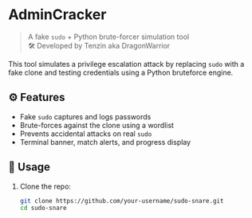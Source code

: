 # AdminCracker

> A fake `sudo` + Python brute-forcer simulation tool  
> 🛠 Developed by Tenzin aka DragonWarrior

This tool simulates a privilege escalation attack by replacing `sudo` with a fake clone and testing credentials using a Python bruteforce engine.

## ⚙ Features
- Fake `sudo` captures and logs passwords
- Brute-forces against the clone using a wordlist
- Prevents accidental attacks on real `sudo`
- Terminal banner, match alerts, and progress display

## 🚀 Usage

1. Clone the repo:
   ```bash
   git clone https://github.com/your-username/sudo-snare.git
   cd sudo-snare
